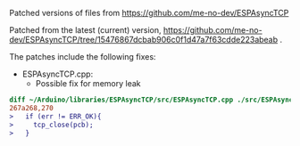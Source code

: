 Patched versions of files from https://github.com/me-no-dev/ESPAsyncTCP

Patched from the latest (current) version, https://github.com/me-no-dev/ESPAsyncTCP/tree/15476867dcbab906c0f1d47a7f63cdde223abeab .

The patches include the following fixes:

- ESPAsyncTCP.cpp:
  * Possible fix for memory leak

```diff
diff ~/Arduino/libraries/ESPAsyncTCP/src/ESPAsyncTCP.cpp ./src/ESPAsyncTCP.cpp
267a268,270
>   if (err != ERR_OK){
>     tcp_close(pcb);
>   }
```
